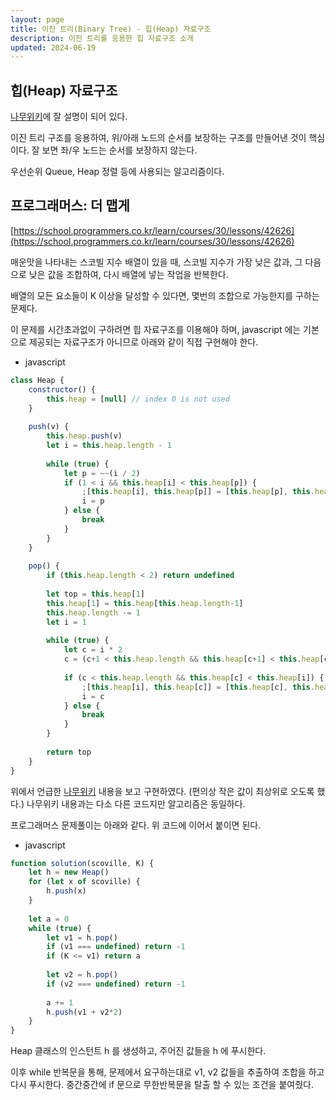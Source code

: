 ```yaml
---
layout: page
title: 이진 트리(Binary Tree) - 힙(Heap) 자료구조
description: 이진 트리를 응용한 힙 자료구조 소개
updated: 2024-06-19
---
```


## 힙(Heap) 자료구조

[나무위키](https://namu.wiki/w/%ED%9E%99%20%ED%8A%B8%EB%A6%AC)에 잘 설명이 되어 있다.

이진 트리 구조를 응용하여, 위/아래 노드의 순서를 보장하는 구조를 만들어낸 것이 핵심이다. 잘 보면 좌/우 노드는 순서를 보장하지 않는다.

우선순위 Queue, Heap 정렬 등에 사용되는 알고리즘이다.

## 프로그래머스: 더 맵게

[https://school.programmers.co.kr/learn/courses/30/lessons/42626](https://school.programmers.co.kr/learn/courses/30/lessons/42626)

매운맛을 나타내는 스코빌 지수 배열이 있을 때, 스코빌 지수가 가장 낮은 값과, 그 다음으로 낮은 값을 조합하여, 다시 배열에 넣는 작업을 반복한다.

배열의 모든 요소들이 K 이상을 달성할 수 있다면, 몇번의 조합으로 가능한지를 구하는 문제다.

이 문제를 시간초과없이 구하려면 힙 자료구조를 이용해야 하며, javascript 에는 기본으로 제공되는 자료구조가 아니므로 아래와 같이 직접 구현해야 한다.

- javascript
```js
class Heap {
    constructor() {
        this.heap = [null] // index 0 is not used
    }
    
    push(v) {
        this.heap.push(v)
        let i = this.heap.length - 1
        
        while (true) {
            let p = ~~(i / 2)
            if (1 < i && this.heap[i] < this.heap[p]) {
                ;[this.heap[i], this.heap[p]] = [this.heap[p], this.heap[i]]
                i = p
            } else {
                break
            }
        }
    }
    
    pop() {
        if (this.heap.length < 2) return undefined
        
        let top = this.heap[1]
        this.heap[1] = this.heap[this.heap.length-1]
        this.heap.length -= 1
        let i = 1
        
        while (true) {
            let c = i * 2
            c = (c+1 < this.heap.length && this.heap[c+1] < this.heap[c]) ? c+1 : c
            
            if (c < this.heap.length && this.heap[c] < this.heap[i]) {
                ;[this.heap[i], this.heap[c]] = [this.heap[c], this.heap[i]]
                i = c
            } else {
                break
            }
        }
        
        return top
    }
}
```

위에서 언급한 [나무위키](https://namu.wiki/w/%ED%9E%99%20%ED%8A%B8%EB%A6%AC) 내용을 보고 구현하였다. (편의상 작은 값이 최상위로 오도록 했다.) 나무위키 내용과는 다소 다른 코드지만 알고리즘은 동일하다.

프로그래머스 문제풀이는 아래와 같다. 위 코드에 이어서 붙이면 된다.

- javascript
```js
function solution(scoville, K) {
    let h = new Heap()
    for (let x of scoville) {
        h.push(x)
    }
    
    let a = 0
    while (true) {
        let v1 = h.pop()
        if (v1 === undefined) return -1
        if (K <= v1) return a
        
        let v2 = h.pop()
        if (v2 === undefined) return -1
        
        a += 1
        h.push(v1 + v2*2)
    }
}
```

Heap 클래스의 인스턴트 h 를 생성하고, 주어진 값들을 h 에 푸시한다.

이후 while 반복문을 통해, 문제에서 요구하는대로 v1, v2 값들을 추출하여 조합을 하고 다시 푸시한다. 중간중간에 if 문으로 무한반복문을 탈출 할 수 있는 조건을 붙여줬다.
